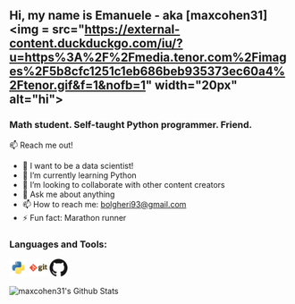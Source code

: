 ## Hi, my name is Emanuele - aka [maxcohen31] <img = src="https://external-content.duckduckgo.com/iu/?u=https%3A%2F%2Fmedia.tenor.com%2Fimages%2F5b8cfc1251c1eb686beb935373ec60a4%2Ftenor.gif&f=1&nofb=1" width="20px" alt="hi">

### Math student. Self-taught Python programmer. Friend. 

:mailbox: Reach me out!

- 🔭 I want to be a data scientist!
- 🌱 I’m currently learning Python
- 👯 I’m looking to collaborate with other content creators
- 💬 Ask me about anything
- 📫 How to reach me: bolgheri93@gmail.com
- ⚡ Fun fact: Marathon runner

### Languages and Tools:
<img height="32" width="32" src="https://raw.githubusercontent.com/github/explore/80688e429a7d4ef2fca1e82350fe8e3517d3494d/topics/python/python.png" />  <img height="32" width="32" src="https://raw.githubusercontent.com/github/explore/80688e429a7d4ef2fca1e82350fe8e3517d3494d/topics/git/git.png" /> <img height="32" width="32" src="https://raw.githubusercontent.com/github/explore/78df643247d429f6cc873026c0622819ad797942/topics/github/github.png" />




<img align='left' alt="maxcohen31's Github Stats" src='https://github-readme-stats.vercel.app/api?username=maxcohen31&show_icons=true&theme=synthwave' />
